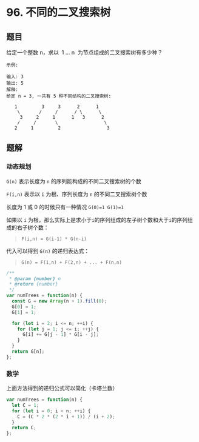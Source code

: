 # 96. 不同的二叉搜索树

## 题目

给定一个整数 n，求以  1 ... n  为节点组成的二叉搜索树有多少种？

```auto
示例:

输入: 3
输出: 5
解释:
给定 n = 3, 一共有 5 种不同结构的二叉搜索树:

   1         3     3      2      1
    \       /     /      / \      \
     3     2     1      1   3      2
    /     /       \                 \
   2     1         2                 3
```

## 题解

### 动态规划

`G(n)` 表示长度为 `n` 的序列能构成的不同二叉搜索树的个数

`F(i,n)` 表示以 `i` 为根、序列长度为 `n` 的不同二叉搜索树个数

长度为 1 或 0 的时候只有一种情况
`G(0)=1 G(1)=1`

如果以 `i` 为根，那么实际上是求小于`i`的序列组成的左子树个数和大于`i`的序列组成的右子树个数：

> `F(i,n) = G(i-1) * G(n-i)`

代入可以得到 `G(n)` 的递归表达式：

> `G(n) = F(1,n) + F(2,n) + ... + F(n,n)`

```js
/**
 * @param {number} n
 * @return {number}
 */
var numTrees = function(n) {
  const G = new Array(n + 1).fill(0);
  G[0] = 1;
  G[1] = 1;

  for (let i = 2; i <= n; ++i) {
    for (let j = 1; j <= i; ++j) {
      G[i] += G[j - 1] * G[i - j];
    }
  }
  return G[n];
};
```

### 数学

上面方法得到的递归公式可以简化（卡塔兰数）

```js
var numTrees = function(n) {
  let C = 1;
  for (let i = 0; i < n; ++i) {
    C = (C * 2 * (2 * i + 1)) / (i + 2);
  }
  return C;
};
```
